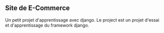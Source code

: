 Site de E-Commerce
---
Un petit projet d'apprentissage avec django. Le project est un projet d'essai et d'apprentissage du framework django.
